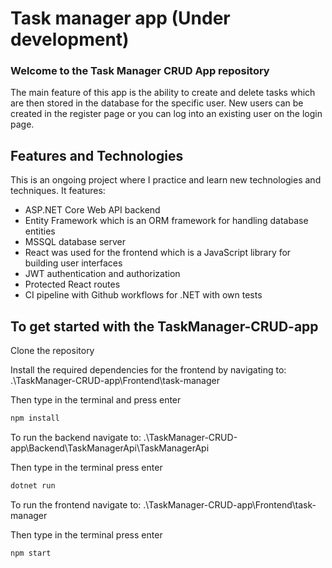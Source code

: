 # Task manager app (Under development)
### Welcome to the Task Manager CRUD App repository
The main feature of this app is the ability to create and delete tasks which are then stored in the database for the specific user. New users can be created in the register page or you can log into an existing user on the login page.

## Features and Technologies
This is an ongoing project where I practice and learn new technologies and techniques. It features:
- ASP.NET Core Web API backend
- Entity Framework which is an ORM framework for handling database entities
- MSSQL database server
- React was used for the frontend which is a JavaScript library for building user interfaces
- JWT authentication and authorization
- Protected React routes
- CI pipeline with Github workflows for .NET with own tests

## To get started with the TaskManager-CRUD-app

Clone the repository

Install the required dependencies for the frontend by navigating to:  .\TaskManager-CRUD-app\Frontend\task-manager

Then type in the terminal and press enter
```sh
npm install
```
To run the backend navigate to:  .\TaskManager-CRUD-app\Backend\TaskManagerApi\TaskManagerApi 

Then type in the terminal press enter
```sh
dotnet run
```
To run the frontend navigate to:  .\TaskManager-CRUD-app\Frontend\task-manager

Then type in the terminal press enter
```sh
npm start
```
